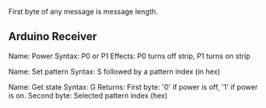 First byte of any message is message length.

## Arduino Receiver

Name: Power
Syntax: P0 or P1
Effects: P0 turns off strip, P1 turns on strip

Name: Set pattern
Syntax: S followed by a pattern index (in hex)

Name: Get state
Syntax: G
Returns:
First byte: '0' if power is off, '1' if power is on.
Second byte: Selected pattern index (hex)

